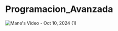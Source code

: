 # Programacion_Avanzada
![Mane's Vídeo - Oct 10, 2024 (1)](https://github.com/user-attachments/assets/f433f3a8-91c8-4a69-8875-95a9b4788df4)

